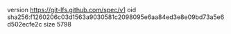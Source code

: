 version https://git-lfs.github.com/spec/v1
oid sha256:f1260206c03d1563a9030581c2098095e6aa84ed3e8e09bd73a5e6d502ecfe2c
size 5798
